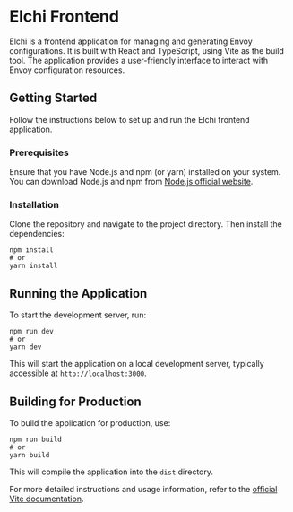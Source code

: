 # Elchi Frontend

Elchi is a frontend application for managing and generating Envoy configurations. It is built with React and TypeScript, using Vite as the build tool. The application provides a user-friendly interface to interact with Envoy configuration resources.

## Getting Started

Follow the instructions below to set up and run the Elchi frontend application.

### Prerequisites

Ensure that you have Node.js and npm (or yarn) installed on your system. You can download Node.js and npm from [Node.js official website](https://nodejs.org/).

### Installation

Clone the repository and navigate to the project directory. Then install the dependencies:

```
npm install
# or
yarn install
```

## Running the Application

To start the development server, run:

```
npm run dev
# or
yarn dev
```

This will start the application on a local development server, typically accessible at `http://localhost:3000`.

## Building for Production

To build the application for production, use:

```
npm run build
# or
yarn build
```

This will compile the application into the `dist` directory.

For more detailed instructions and usage information, refer to the [official Vite documentation](https://vitejs.dev/).